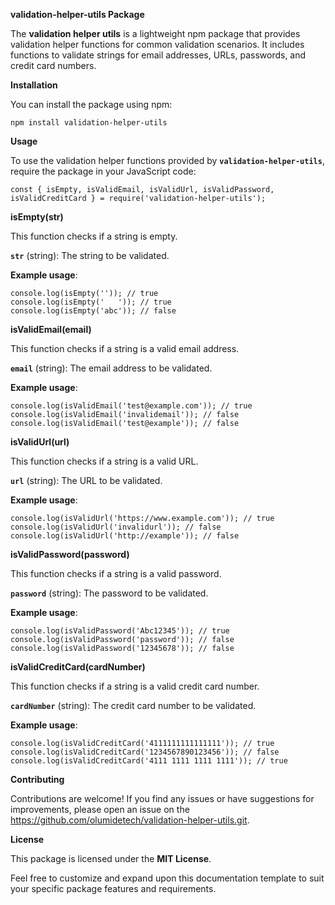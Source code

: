 **validation-helper-utils Package**

The **validation helper utils** is a lightweight npm package that provides validation helper functions for common validation scenarios. It includes functions to validate strings for email addresses, URLs, passwords, and credit card numbers.

**Installation**

You can install the package using npm:

```
npm install validation-helper-utils

```

**Usage**

To use the validation helper functions provided by **`validation-helper-utils`**, require the package in your JavaScript code:

```
const { isEmpty, isValidEmail, isValidUrl, isValidPassword, isValidCreditCard } = require('validation-helper-utils');
```

**isEmpty(str)**

This function checks if a string is empty.

**`str`** (string): The string to be validated.

**Example usage**:

```
console.log(isEmpty('')); // true
console.log(isEmpty('   ')); // true
console.log(isEmpty('abc')); // false
```

**isValidEmail(email)**


This function checks if a string is a valid email address.

**`email`** (string): The email address to be validated.

**Example usage**:

```
console.log(isValidEmail('test@example.com')); // true
console.log(isValidEmail('invalidemail')); // false
console.log(isValidEmail('test@example')); // false
```

**isValidUrl(url)**

This function checks if a string is a valid URL.

**`url`** (string): The URL to be validated.

**Example usage**:

```
console.log(isValidUrl('https://www.example.com')); // true
console.log(isValidUrl('invalidurl')); // false
console.log(isValidUrl('http://example')); // false
```

**isValidPassword(password)**

This function checks if a string is a valid password.

**`password`** (string): The password to be validated.

**Example usage**:

```
console.log(isValidPassword('Abc12345')); // true
console.log(isValidPassword('password')); // false
console.log(isValidPassword('12345678')); // false
```

**isValidCreditCard(cardNumber)**

This function checks if a string is a valid credit card number.

**`cardNumber`** (string): The credit card number to be validated.

**Example usage**:

```
console.log(isValidCreditCard('4111111111111111')); // true
console.log(isValidCreditCard('1234567890123456')); // false
console.log(isValidCreditCard('4111 1111 1111 1111')); // true
```


**Contributing**

Contributions are welcome! If you find any issues or have suggestions for improvements, please open an issue on the https://github.com/olumidetech/validation-helper-utils.git.


**License**

This package is licensed under the **MIT License**.

Feel free to customize and expand upon this documentation template to suit your specific package features and requirements.